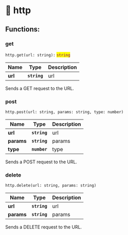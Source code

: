 # 📶 http

## Functions:

### get

`http.get(url: string):` <mark style="color:purple;">`string`</mark>

| Name    | Type         | Description |
| ------- | ------------ | ----------- |
| **url** | **`string`** | url         |

Sends a GET request to the URL.

### post

`http.post(url: string, params: string, type: number)`

| Name       | Type         | Description |
| ---------- | ------------ | ----------- |
| **url**    | **`string`** | url         |
| **params** | **`string`** | params      |
| **type**   | **`number`** | type        |

Sends a POST request to the URL.

### delete

`http.delete(url: string, params: string)`

| Name       | Type         | Description |
| ---------- | ------------ | ----------- |
| **url**    | **`string`** | url         |
| **params** | **`string`** | params      |

Sends a DELETE request to the URL.
